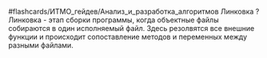 #flashcards/ИТМО_гейдев/Анализ_и_разработка_алгоритмов 
Линковка
?
Линковка - этап сборки программы, когда объектные файлы собираются в один исполняемый файл. Здесь резолвятся все внешние функции и происходит сопоставление методов и переменных между разными файлами.